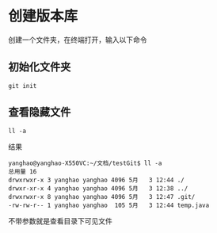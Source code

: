 # 创建版本库

创建一个文件夹，在终端打开，输入以下命令

## 初始化文件夹

```
git init 
```

## 查看隐藏文件

```
ll -a
```

结果

```
yanghao@yanghao-X550VC:~/文档/testGit$ ll -a
总用量 16
drwxrwxr-x 3 yanghao yanghao 4096 5月   3 12:44 ./
drwxr-xr-x 4 yanghao yanghao 4096 5月   3 12:38 ../
drwxrwxr-x 8 yanghao yanghao 4096 5月   3 12:47 .git/
-rw-rw-r-- 1 yanghao yanghao  105 5月   3 12:44 temp.java

```
不带参数就是查看目录下可见文件


